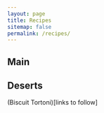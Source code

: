 ```yaml
---
layout: page
title: Recipes
sitemap: false
permalink: /recipes/
---
```


## Main

## Deserts
(Biscuit Tortoni)[links to follow]
